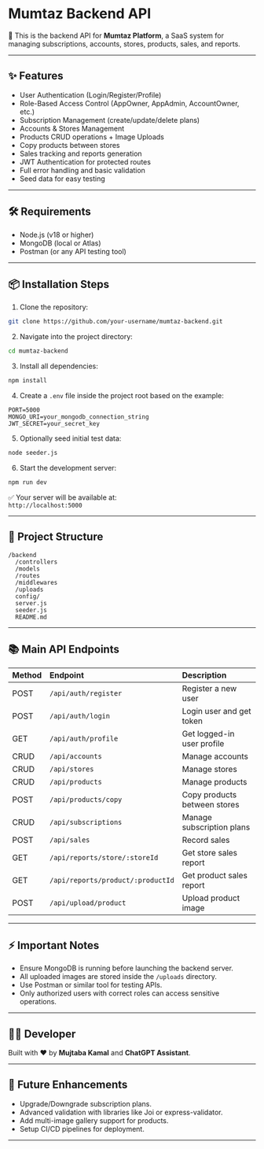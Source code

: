 
# Mumtaz Backend API

🚀 This is the backend API for **Mumtaz Platform**, a SaaS system for managing subscriptions, accounts, stores, products, sales, and reports.

---

## ✨ Features

- User Authentication (Login/Register/Profile)
- Role-Based Access Control (AppOwner, AppAdmin, AccountOwner, etc.)
- Subscription Management (create/update/delete plans)
- Accounts & Stores Management
- Products CRUD operations + Image Uploads
- Copy products between stores
- Sales tracking and reports generation
- JWT Authentication for protected routes
- Full error handling and basic validation
- Seed data for easy testing

---

## 🛠 Requirements

- Node.js (v18 or higher)
- MongoDB (local or Atlas)
- Postman (or any API testing tool)

---

## 📦 Installation Steps

1. Clone the repository:

```bash
git clone https://github.com/your-username/mumtaz-backend.git
```

2. Navigate into the project directory:

```bash
cd mumtaz-backend
```

3. Install all dependencies:

```bash
npm install
```

4. Create a `.env` file inside the project root based on the example:

```env
PORT=5000
MONGO_URI=your_mongodb_connection_string
JWT_SECRET=your_secret_key
```

5. Optionally seed initial test data:

```bash
node seeder.js
```

6. Start the development server:

```bash
npm run dev
```

✅ Your server will be available at:  
`http://localhost:5000`

---

## 📁 Project Structure

```
/backend
  /controllers
  /models
  /routes
  /middlewares
  /uploads
  config/
  server.js
  seeder.js
  README.md
```

---

## 📚 Main API Endpoints

| Method | Endpoint | Description |
|:------|:---------|:------------|
| POST | `/api/auth/register` | Register a new user |
| POST | `/api/auth/login` | Login user and get token |
| GET | `/api/auth/profile` | Get logged-in user profile |
| CRUD | `/api/accounts` | Manage accounts |
| CRUD | `/api/stores` | Manage stores |
| CRUD | `/api/products` | Manage products |
| POST | `/api/products/copy` | Copy products between stores |
| CRUD | `/api/subscriptions` | Manage subscription plans |
| POST | `/api/sales` | Record sales |
| GET | `/api/reports/store/:storeId` | Get store sales report |
| GET | `/api/reports/product/:productId` | Get product sales report |
| POST | `/api/upload/product` | Upload product image |

---

## ⚡ Important Notes

- Ensure MongoDB is running before launching the backend server.
- All uploaded images are stored inside the `/uploads` directory.
- Use Postman or similar tool for testing APIs.
- Only authorized users with correct roles can access sensitive operations.

---

## 👨‍💻 Developer

Built with ❤️ by **Mujtaba Kamal** and **ChatGPT Assistant**.

---

## 📢 Future Enhancements

- Upgrade/Downgrade subscription plans.
- Advanced validation with libraries like Joi or express-validator.
- Add multi-image gallery support for products.
- Setup CI/CD pipelines for deployment.

---
